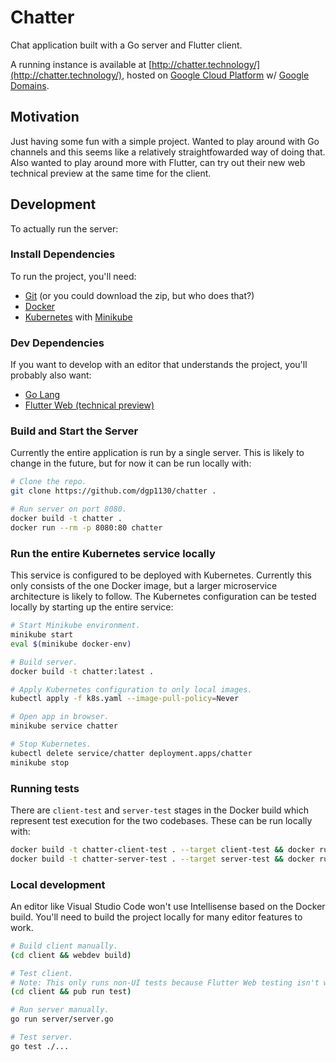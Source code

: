 # Chatter

Chat application built with a Go server and Flutter client.

A running instance is available at [http://chatter.technology/](http://chatter.technology/),
hosted on [Google Cloud Platform](https://cloud.google.com/) w/
[Google Domains](https://domains.google.com).

## Motivation

Just having some fun with a simple project. Wanted to play around with
Go channels and this seems like a relatively straightfowarded way of
doing that. Also wanted to play around more with Flutter, can try out
their new web technical preview at the same time for the client.

## Development

To actually run the server:

### Install Dependencies

To run the project, you'll need:

* [Git](https://git-scm.com) (or you could download the zip, but who does that?)
* [Docker](https://docker.com)
* [Kubernetes](https://kubernetes.io/) with
  [Minikube](https://kubernetes.io/docs/setup/learning-environment/minikube/)

### Dev Dependencies

If you want to develop with an editor that understands the project, you'll
probably also want:

* [Go Lang](https://golang.org)
* [Flutter Web (technical preview)](https://github.com/flutter/flutter_web)

### Build and Start the Server

Currently the entire application is run by a single server. This is likely to
change in the future, but for now it can be run locally with:

```bash
# Clone the repo.
git clone https://github.com/dgp1130/chatter .

# Run server on port 8080.
docker build -t chatter .
docker run --rm -p 8080:80 chatter
```

### Run the entire Kubernetes service locally

This service is configured to be deployed with Kubernetes. Currently this only
consists of the one Docker image, but a larger microservice architecture is
likely to follow. The Kubernetes configuration can be tested locally by starting
up the entire service:

```bash
# Start Minikube environment.
minikube start
eval $(minikube docker-env)

# Build server.
docker build -t chatter:latest .

# Apply Kubernetes configuration to only local images.
kubectl apply -f k8s.yaml --image-pull-policy=Never

# Open app in browser.
minikube service chatter

# Stop Kubernetes.
kubectl delete service/chatter deployment.apps/chatter
minikube stop
```

### Running tests

There are `client-test` and `server-test` stages in the Docker build which represent test execution
for the two codebases. These can be run locally with:

```bash
docker build -t chatter-client-test . --target client-test && docker run --rm -it chatter-client-test
docker build -t chatter-server-test . --target server-test && docker run --rm -it chatter-server-test
```

### Local development

An editor like Visual Studio Code won't use Intellisense based on the Docker build.
You'll need to build the project locally for many editor features to work.

```bash
# Build client manually.
(cd client && webdev build)

# Test client.
# Note: This only runs non-UI tests because Flutter Web testing isn't well supported atm.
(cd client && pub run test)

# Run server manually.
go run server/server.go

# Test server.
go test ./...
```
